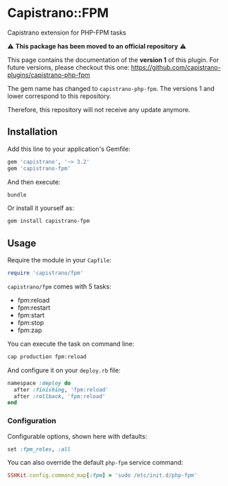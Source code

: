 # Capistrano::FPM

Capistrano extension for PHP-FPM tasks

:warning: **This package has been moved to an official repository** :warning:

This page contains the documentation of the **version 1** of this plugin.
For future versions, please checkout this one:
https://github.com/capistrano-plugins/capistrano-php-fpm

The gem name has changed to `capistrano-php-fpm`. The versions 1 and lower correspond to this repository.

Therefore, this repository will not receive any update anymore.

## Installation

Add this line to your application's Gemfile:

```ruby
gem 'capistrano', '~> 3.2'
gem 'capistrano-fpm'
```

And then execute:

```bash
bundle
```

Or install it yourself as:

```bash
gem install capistrano-fpm
```

## Usage

Require the module in your `Capfile`:

```ruby
require 'capistrano/fpm'
```

`capistrano/fpm` comes with 5 tasks:

* fpm:reload
* fpm:restart
* fpm:start
* fpm:stop
* fpm:zap

You can execute the task on command line:

```bash
cap production fpm:reload
```

And configure it on your `deploy.rb` file:

```ruby
namespace :deploy do
  after :finishing, 'fpm:reload'
  after :rollback, 'fpm:reload'
end
```

### Configuration

Configurable options, shown here with defaults:

```ruby
set :fpm_roles, :all
```

You can also override the default `php-fpm` service command:
 
```ruby
SSHKit.config.command_map[:fpm] = 'sudo /etc/init.d/php-fpm'
```
